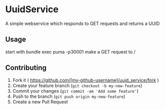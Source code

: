 # UuidService

A simple webservice which responds to GET requests and returns a UUID

## Usage

start with bundle exec puma -p30001
make a GET request to /

## Contributing

1. Fork it ( https://github.com/[my-github-username]/uuid_service/fork )
2. Create your feature branch (`git checkout -b my-new-feature`)
3. Commit your changes (`git commit -am 'Add some feature'`)
4. Push to the branch (`git push origin my-new-feature`)
5. Create a new Pull Request
